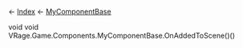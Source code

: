 ← [Index](Api-Index) ← [MyComponentBase](VRage.Game.Components.MyComponentBase)

void void VRage.Game.Components.MyComponentBase.OnAddedToScene()()
